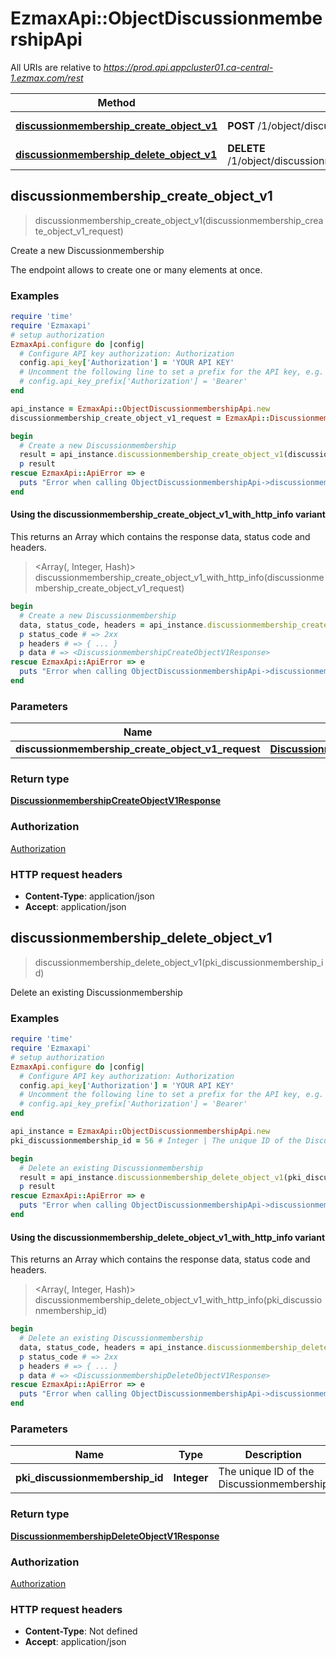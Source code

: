 # EzmaxApi::ObjectDiscussionmembershipApi

All URIs are relative to *https://prod.api.appcluster01.ca-central-1.ezmax.com/rest*

| Method | HTTP request | Description |
| ------ | ------------ | ----------- |
| [**discussionmembership_create_object_v1**](ObjectDiscussionmembershipApi.md#discussionmembership_create_object_v1) | **POST** /1/object/discussionmembership | Create a new Discussionmembership |
| [**discussionmembership_delete_object_v1**](ObjectDiscussionmembershipApi.md#discussionmembership_delete_object_v1) | **DELETE** /1/object/discussionmembership/{pkiDiscussionmembershipID} | Delete an existing Discussionmembership |


## discussionmembership_create_object_v1

> <DiscussionmembershipCreateObjectV1Response> discussionmembership_create_object_v1(discussionmembership_create_object_v1_request)

Create a new Discussionmembership

The endpoint allows to create one or many elements at once.

### Examples

```ruby
require 'time'
require 'Ezmaxapi'
# setup authorization
EzmaxApi.configure do |config|
  # Configure API key authorization: Authorization
  config.api_key['Authorization'] = 'YOUR API KEY'
  # Uncomment the following line to set a prefix for the API key, e.g. 'Bearer' (defaults to nil)
  # config.api_key_prefix['Authorization'] = 'Bearer'
end

api_instance = EzmaxApi::ObjectDiscussionmembershipApi.new
discussionmembership_create_object_v1_request = EzmaxApi::DiscussionmembershipCreateObjectV1Request.new({a_obj_discussionmembership: [EzmaxApi::DiscussionmembershipRequestCompound.new({fki_discussion_id: 125, dt_discussionmembership_joined: '2020-12-31 23:59:59'})]}) # DiscussionmembershipCreateObjectV1Request | 

begin
  # Create a new Discussionmembership
  result = api_instance.discussionmembership_create_object_v1(discussionmembership_create_object_v1_request)
  p result
rescue EzmaxApi::ApiError => e
  puts "Error when calling ObjectDiscussionmembershipApi->discussionmembership_create_object_v1: #{e}"
end
```

#### Using the discussionmembership_create_object_v1_with_http_info variant

This returns an Array which contains the response data, status code and headers.

> <Array(<DiscussionmembershipCreateObjectV1Response>, Integer, Hash)> discussionmembership_create_object_v1_with_http_info(discussionmembership_create_object_v1_request)

```ruby
begin
  # Create a new Discussionmembership
  data, status_code, headers = api_instance.discussionmembership_create_object_v1_with_http_info(discussionmembership_create_object_v1_request)
  p status_code # => 2xx
  p headers # => { ... }
  p data # => <DiscussionmembershipCreateObjectV1Response>
rescue EzmaxApi::ApiError => e
  puts "Error when calling ObjectDiscussionmembershipApi->discussionmembership_create_object_v1_with_http_info: #{e}"
end
```

### Parameters

| Name | Type | Description | Notes |
| ---- | ---- | ----------- | ----- |
| **discussionmembership_create_object_v1_request** | [**DiscussionmembershipCreateObjectV1Request**](DiscussionmembershipCreateObjectV1Request.md) |  |  |

### Return type

[**DiscussionmembershipCreateObjectV1Response**](DiscussionmembershipCreateObjectV1Response.md)

### Authorization

[Authorization](../README.md#Authorization)

### HTTP request headers

- **Content-Type**: application/json
- **Accept**: application/json


## discussionmembership_delete_object_v1

> <DiscussionmembershipDeleteObjectV1Response> discussionmembership_delete_object_v1(pki_discussionmembership_id)

Delete an existing Discussionmembership



### Examples

```ruby
require 'time'
require 'Ezmaxapi'
# setup authorization
EzmaxApi.configure do |config|
  # Configure API key authorization: Authorization
  config.api_key['Authorization'] = 'YOUR API KEY'
  # Uncomment the following line to set a prefix for the API key, e.g. 'Bearer' (defaults to nil)
  # config.api_key_prefix['Authorization'] = 'Bearer'
end

api_instance = EzmaxApi::ObjectDiscussionmembershipApi.new
pki_discussionmembership_id = 56 # Integer | The unique ID of the Discussionmembership

begin
  # Delete an existing Discussionmembership
  result = api_instance.discussionmembership_delete_object_v1(pki_discussionmembership_id)
  p result
rescue EzmaxApi::ApiError => e
  puts "Error when calling ObjectDiscussionmembershipApi->discussionmembership_delete_object_v1: #{e}"
end
```

#### Using the discussionmembership_delete_object_v1_with_http_info variant

This returns an Array which contains the response data, status code and headers.

> <Array(<DiscussionmembershipDeleteObjectV1Response>, Integer, Hash)> discussionmembership_delete_object_v1_with_http_info(pki_discussionmembership_id)

```ruby
begin
  # Delete an existing Discussionmembership
  data, status_code, headers = api_instance.discussionmembership_delete_object_v1_with_http_info(pki_discussionmembership_id)
  p status_code # => 2xx
  p headers # => { ... }
  p data # => <DiscussionmembershipDeleteObjectV1Response>
rescue EzmaxApi::ApiError => e
  puts "Error when calling ObjectDiscussionmembershipApi->discussionmembership_delete_object_v1_with_http_info: #{e}"
end
```

### Parameters

| Name | Type | Description | Notes |
| ---- | ---- | ----------- | ----- |
| **pki_discussionmembership_id** | **Integer** | The unique ID of the Discussionmembership |  |

### Return type

[**DiscussionmembershipDeleteObjectV1Response**](DiscussionmembershipDeleteObjectV1Response.md)

### Authorization

[Authorization](../README.md#Authorization)

### HTTP request headers

- **Content-Type**: Not defined
- **Accept**: application/json

